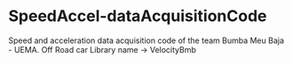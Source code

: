 # SpeedAccel-dataAcquisitionCode
 Speed and acceleration data acquisition code of the team Bumba Meu Baja - UEMA. Off Road car
 Library name -> VelocityBmb
